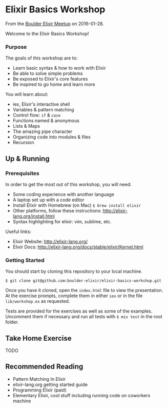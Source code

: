 # Elixir Basics Workshop
From the [Boulder Elixir Meetup](http://www.meetup.com/boulder-elixir/events/227501746/) on 2016-01-28.

Welcome to the Elixir Basics Workshop!

### Purpose
The goals of this workshop are to:
- Learn basic syntax & how to work with Elixir
- Be able to solve simple problems
- Be exposed to Elixir's core features
- Be inspired to go home and learn more

You will learn about:
- iex, Elixir's interactive shell
- Variables & pattern matching
- Control flow: `if` & `case`
- Functions named & anonymous
- Lists & Maps
- The amazing pipe character
- Organizing code into modules & files
- Recursion

## Up & Running
### Prerequisites
In order to get the most out of this workshop, you will need:
- Some coding experience with another language
- A laptop set up with a code editor
- Install Elixir with Homebrew (on Mac) `$ brew install elixir`
- Other platforms, follow these instructions: http://elixir-lang.org/install.html
- Syntax highlighting for elixir: vim, sublime, etc.

Useful links:
- Elixir Website: http://elixir-lang.org/
- Elixir Docs: http://elixir-lang.org/docs/stable/elixir/Kernel.html

### Getting Started
You should start by cloning this repository to your local machine.

`$ git clone git@github.com:boulder-elixir/elixir-basics-workshop.git`

Once you have it cloned, open the `index.html` file to view the presentation. At the exercise prompts, complete them in either `iex` or in the file `lib/workshop.ex` as requested.

Tests are provided for the exercises as well as some of the examples. Uncomment them if necessary and run all tests with `$ mix test` in the root folder.

## Take Home Exercise
TODO

## Recommended Reading
- Pattern Matching In Elixir
- elixir-lang.org getting started guide
- Programming Elixir (paid)
- Elementary Elixir, cool stuff including running code on coworkers machine
